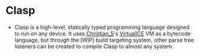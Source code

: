 # Clasp
* Clasp is a high-level, statically typed programming language designed to run on any device. It uses [Christian_5](https://github.com/cristian-5)'s [VirtualICE](https://github.com/cristian-5/virtualice) VM as a bytecode language, but through the [WIP] build targeting system, other parse tree listeners can be created to compile Clasp to almost any system.
